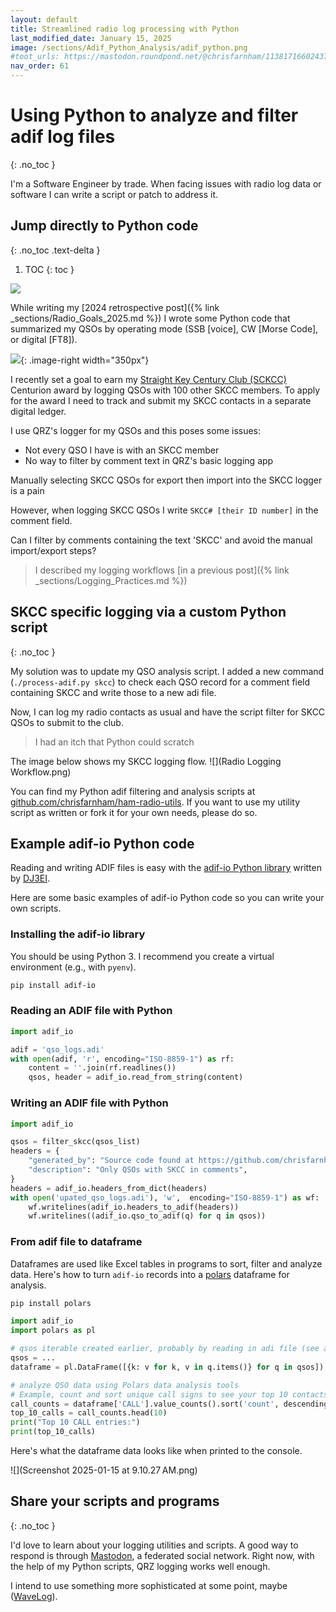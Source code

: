 ```yaml
---
layout: default
title: Streamlined radio log processing with Python
last_modified_date: January 15, 2025
image: /sections/Adif_Python_Analysis/adif_python.png
#toot_urls: https://mastodon.roundpond.net/@chrisfarnham/113817166024373267
nav_order: 61
---
```


# Using Python to analyze and filter adif log files
{: .no_toc }

I'm a Software Engineer by trade. When facing issues with radio log data
or software I can write a script or patch to address it.

## Jump directly to Python code
{: .no_toc .text-delta }

1. TOC
{: toc }

![](adif_python.png)


While writing my [2024 retrospective post]({% link _sections/Radio_Goals_2025.md %}) I
wrote some Python code that summarized my QSOs by operating mode (SSB [voice], CW [Morse Code], or digital [FT8]).

![](../Radio_Goals_2025/operating_modes_breakdown.png){: .image-right width="350px"}


I recently set a goal to earn my [Straight Key Century Club (SCKCC)](https://www.skccgroup.com/)
Centurion award by logging QSOs with 100 other SKCC members. To apply for the award I need to track and submit my SKCC contacts
in a separate digital ledger.

I use QRZ's logger for my QSOs and this poses some issues:

 - Not every QSO I have is with an SKCC member
 - No way to filter by comment text in QRZ's basic logging app

Manually selecting SKCC QSOs for export then import into the SKCC logger is a pain

However, when logging SKCC QSOs I write `SKCC# [their ID number]` in the comment field.

Can I filter by comments containing the text 'SKCC' and avoid the manual import/export steps?

> I described my logging workflows [in a previous post]({% link _sections/Logging_Practices.md %})

## SKCC specific logging via a custom Python script
{: .no_toc }

My solution was to update my QSO analysis script. I added a new command (`./process-adif.py skcc`)
to check each QSO record for a comment
field containing SKCC and write those to a new adi file.

Now, I can log my radio contacts as usual and have the script filter for SKCC QSOs to submit to the club.

> I had an itch that Python could scratch

The image below shows my SKCC logging flow.
![](Radio Logging Workflow.png)

You can find my Python adif filtering and analysis scripts at
[github.com/chrisfarnham/ham-radio-utils](https://github.com/chrisfarnham/ham-radio-utils).
If you want to use my utility script as written or fork it for your own needs, please do so.


## Example adif-io Python code

Reading and writing ADIF files is easy with the
[adif-io Python library](https://gitlab.com/andreas_krueger_py/adif_io) written by [DJ3EI](https://www.qrz.com/db/DJ3EI).

Here are some basic examples of adif-io Python code so you can write your own scripts.

### Installing the adif-io library

You should be using Python 3. I recommend you create a virtual environment (e.g., with `pyenv`).

```bash
pip install adif-io
```

### Reading an ADIF file with Python

```python
import adif_io

adif = 'qso_logs.adi'
with open(adif, 'r', encoding="ISO-8859-1") as rf:
    content = ''.join(rf.readlines())
    qsos, header = adif_io.read_from_string(content)
```

### Writing an ADIF file with Python

```python
import adif_io

qsos = filter_skcc(qsos_list)
headers = {
    "generated_by": "Source code found at https://github.com/chrisfarnham/ham-radio-utils",
    "description": "Only QSOs with SKCC in comments",
}
headers = adif_io.headers_from_dict(headers)
with open('upated_qso_logs.adi'), 'w',  encoding="ISO-8859-1") as wf:
    wf.writelines(adif_io.headers_to_adif(headers))
    wf.writelines((adif_io.qso_to_adif(q) for q in qsos))
```

### From adif file to dataframe

Dataframes are used like Excel tables in programs to sort, filter and analyze data. Here's how to
turn `adif-io` records into a  [polars](https://pola.rs/) dataframe for analysis.

```bash
pip install polars
```


```python
import adif_io
import polars as pl

# qsos iterable created earlier, probably by reading in adi file (see above)
qsos = ...
dataframe = pl.DataFrame([{k: v for k, v in q.items()} for q in qsos])

# analyze QSO data using Polars data analysis tools
# Example, count and sort unique call signs to see your top 10 contacts
call_counts = dataframe['CALL'].value_counts().sort('count', descending=True)
top_10_calls = call_counts.head(10)
print("Top 10 CALL entries:")
print(top_10_calls)
```


Here's what the dataframe data looks like when printed to the console.

![](Screenshot 2025-01-15 at 9.10.27 AM.png)

## Share your scripts and programs
{: .no_toc }

I'd love to learn about your logging utilities and scripts. A good way to respond is through
[Mastodon](https://mastodon.roundpond.net/@chrisfarnham), a federated social network. Right now, with
the help of my Python scripts,
QRZ logging works well enough.

I intend to use something more sophisticated at some point, maybe ([WaveLog](https://www.wavelog.org/)).
